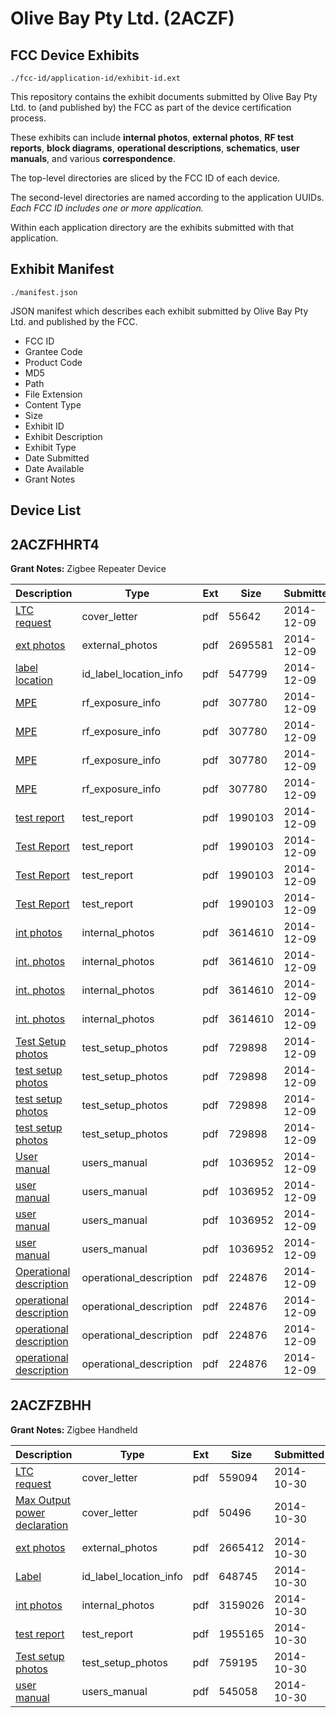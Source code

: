 # Olive Bay Pty Ltd. (2ACZF)
## FCC Device Exhibits

```
./fcc-id/application-id/exhibit-id.ext
```

This repository contains the exhibit documents submitted by Olive Bay Pty Ltd. to (and published by) the FCC as part of the device certification process.

These exhibits can include **internal photos**, **external photos**, **RF test reports**, **block diagrams**, **operational descriptions**, **schematics**, **user manuals**, and various **correspondence**.

The top-level directories are sliced by the FCC ID of each device.

The second-level directories are named according to the application UUIDs. *Each FCC ID includes one or more application.*

Within each application directory are the exhibits submitted with that application. 

## Exhibit Manifest

```
./manifest.json
```

JSON manifest which describes each exhibit submitted by Olive Bay Pty Ltd. and published by the FCC.

- FCC ID
- Grantee Code
- Product Code
- MD5
- Path
- File Extension
- Content Type
- Size
- Exhibit ID
- Exhibit Description
- Exhibit Type
- Date Submitted
- Date Available
- Grant Notes

## Device List
## 2ACZFHHRT4
**Grant Notes:** Zigbee Repeater Device

| Description | Type | Ext | Size | Submitted | Available |
| ----------- | ---- | --- | ---- | --------- | --------- |
| [LTC request](2ACZFHHRT4/586ec9b2cf686dde22123b7e49dea3d1/2467054.pdf) | cover_letter | pdf | 55642 | 2014-12-09 | 2014-12-09 |
| [ext photos](2ACZFHHRT4/586ec9b2cf686dde22123b7e49dea3d1/2467055.pdf) | external_photos | pdf | 2695581 | 2014-12-09 | 2014-12-09 |
| [label location](2ACZFHHRT4/586ec9b2cf686dde22123b7e49dea3d1/2467067.pdf) | id_label_location_info | pdf | 547799 | 2014-12-09 | 2014-12-09 |
| [MPE](2ACZFHHRT4/586ec9b2cf686dde22123b7e49dea3d1/2467097.pdf) | rf_exposure_info | pdf | 307780 | 2014-12-09 | 2014-12-09 |
| [MPE](2ACZFHHRT4/586ec9b2cf686dde22123b7e49dea3d1/2467097.pdf) | rf_exposure_info | pdf | 307780 | 2014-12-09 | 2014-12-09 |
| [MPE](2ACZFHHRT4/586ec9b2cf686dde22123b7e49dea3d1/2467097.pdf) | rf_exposure_info | pdf | 307780 | 2014-12-09 | 2014-12-09 |
| [MPE](2ACZFHHRT4/586ec9b2cf686dde22123b7e49dea3d1/2467097.pdf) | rf_exposure_info | pdf | 307780 | 2014-12-09 | 2014-12-09 |
| [test report](2ACZFHHRT4/586ec9b2cf686dde22123b7e49dea3d1/2467069.pdf) | test_report | pdf | 1990103 | 2014-12-09 | 2014-12-09 |
| [Test Report](2ACZFHHRT4/586ec9b2cf686dde22123b7e49dea3d1/2467069.pdf) | test_report | pdf | 1990103 | 2014-12-09 | 2014-12-09 |
| [Test Report](2ACZFHHRT4/586ec9b2cf686dde22123b7e49dea3d1/2467069.pdf) | test_report | pdf | 1990103 | 2014-12-09 | 2014-12-09 |
| [Test Report](2ACZFHHRT4/586ec9b2cf686dde22123b7e49dea3d1/2467069.pdf) | test_report | pdf | 1990103 | 2014-12-09 | 2014-12-09 |
| [int photos](2ACZFHHRT4/586ec9b2cf686dde22123b7e49dea3d1/2467077.pdf) | internal_photos | pdf | 3614610 | 2014-12-09 | 2014-12-09 |
| [int. photos](2ACZFHHRT4/586ec9b2cf686dde22123b7e49dea3d1/2467077.pdf) | internal_photos | pdf | 3614610 | 2014-12-09 | 2014-12-09 |
| [int. photos](2ACZFHHRT4/586ec9b2cf686dde22123b7e49dea3d1/2467077.pdf) | internal_photos | pdf | 3614610 | 2014-12-09 | 2014-12-09 |
| [int. photos](2ACZFHHRT4/586ec9b2cf686dde22123b7e49dea3d1/2467077.pdf) | internal_photos | pdf | 3614610 | 2014-12-09 | 2014-12-09 |
| [Test Setup photos](2ACZFHHRT4/586ec9b2cf686dde22123b7e49dea3d1/2467098.pdf) | test_setup_photos | pdf | 729898 | 2014-12-09 | 2014-12-09 |
| [test setup photos](2ACZFHHRT4/586ec9b2cf686dde22123b7e49dea3d1/2467098.pdf) | test_setup_photos | pdf | 729898 | 2014-12-09 | 2014-12-09 |
| [test setup photos](2ACZFHHRT4/586ec9b2cf686dde22123b7e49dea3d1/2467098.pdf) | test_setup_photos | pdf | 729898 | 2014-12-09 | 2014-12-09 |
| [test setup photos](2ACZFHHRT4/586ec9b2cf686dde22123b7e49dea3d1/2467098.pdf) | test_setup_photos | pdf | 729898 | 2014-12-09 | 2014-12-09 |
| [User manual](2ACZFHHRT4/586ec9b2cf686dde22123b7e49dea3d1/2467099.pdf) | users_manual | pdf | 1036952 | 2014-12-09 | 2014-12-09 |
| [user manual](2ACZFHHRT4/586ec9b2cf686dde22123b7e49dea3d1/2467099.pdf) | users_manual | pdf | 1036952 | 2014-12-09 | 2014-12-09 |
| [user manual](2ACZFHHRT4/586ec9b2cf686dde22123b7e49dea3d1/2467099.pdf) | users_manual | pdf | 1036952 | 2014-12-09 | 2014-12-09 |
| [user manual](2ACZFHHRT4/586ec9b2cf686dde22123b7e49dea3d1/2467099.pdf) | users_manual | pdf | 1036952 | 2014-12-09 | 2014-12-09 |
| [Operational description](2ACZFHHRT4/586ec9b2cf686dde22123b7e49dea3d1/2467096.pdf) | operational_description | pdf | 224876 | 2014-12-09 | 2014-12-09 |
| [operational description](2ACZFHHRT4/586ec9b2cf686dde22123b7e49dea3d1/2467096.pdf) | operational_description | pdf | 224876 | 2014-12-09 | 2014-12-09 |
| [operational description](2ACZFHHRT4/586ec9b2cf686dde22123b7e49dea3d1/2467096.pdf) | operational_description | pdf | 224876 | 2014-12-09 | 2014-12-09 |
| [operational description](2ACZFHHRT4/586ec9b2cf686dde22123b7e49dea3d1/2467096.pdf) | operational_description | pdf | 224876 | 2014-12-09 | 2014-12-09 |
## 2ACZFZBHH
**Grant Notes:** Zigbee Handheld

| Description | Type | Ext | Size | Submitted | Available |
| ----------- | ---- | --- | ---- | --------- | --------- |
| [LTC request](2ACZFZBHH/180a5fad55a970819b77a7f45308eea4/2431344.pdf) | cover_letter | pdf | 559094 | 2014-10-30 | 2014-10-30 |
| [Max Output power declaration](2ACZFZBHH/180a5fad55a970819b77a7f45308eea4/2431349.pdf) | cover_letter | pdf | 50496 | 2014-10-30 | 2014-10-30 |
| [ext photos](2ACZFZBHH/180a5fad55a970819b77a7f45308eea4/2431345.pdf) | external_photos | pdf | 2665412 | 2014-10-30 | 2014-10-30 |
| [Label](2ACZFZBHH/180a5fad55a970819b77a7f45308eea4/2431346.pdf) | id_label_location_info | pdf | 648745 | 2014-10-30 | 2014-10-30 |
| [int photos](2ACZFZBHH/180a5fad55a970819b77a7f45308eea4/2431348.pdf) | internal_photos | pdf | 3159026 | 2014-10-30 | 2014-10-30 |
| [test report](2ACZFZBHH/180a5fad55a970819b77a7f45308eea4/2431347.pdf) | test_report | pdf | 1955165 | 2014-10-30 | 2014-10-30 |
| [Test setup photos](2ACZFZBHH/180a5fad55a970819b77a7f45308eea4/2431350.pdf) | test_setup_photos | pdf | 759195 | 2014-10-30 | 2014-10-30 |
| [user manual](2ACZFZBHH/180a5fad55a970819b77a7f45308eea4/2431351.pdf) | users_manual | pdf | 545058 | 2014-10-30 | 2014-10-30 |
